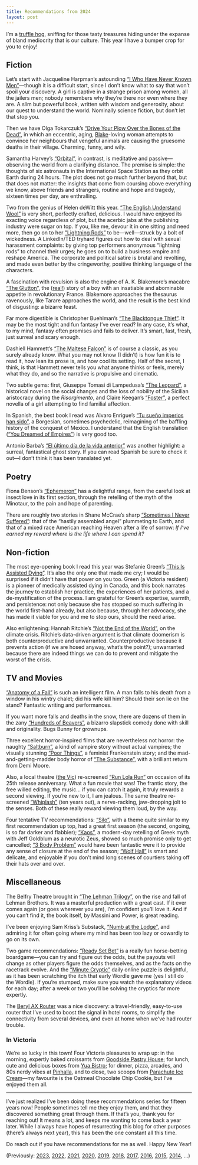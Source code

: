 ```yaml
---
title: Recommendations from 2024
layout: post
---
```


I’m a [truffle hog](https://www.youtube.com/watch?v=zh7fZtaQYug), sniffing for those tasty treasures hiding under the expanse of bland mediocrity that is our culture. This year I have a bumper crop for you to enjoy!

## Fiction

Let’s start with Jacqueline Harpman’s astounding [“I Who Have Never Known Men”](https://en.wikipedia.org/wiki/I_Who_Have_Never_Known_Men)—though it is a difficult start, since I don’t know what to say that won’t spoil your discovery. A girl is captive in a strange prison among women, all the jailers men; nobody remembers why they’re there nor even where they are. A slim but powerful book, written with wisdom and generosity, about our quest to understand the world. Nominally science fiction, but don’t let that stop you.

Then we have Olga Tokarczuk’s [“Drive Your Plow Over the Bones of the Dead”](https://en.wikipedia.org/wiki/Drive_Your_Plow_Over_the_Bones_of_the_Dead), in which an eccentric, aging, [Blake](https://en.wikipedia.org/wiki/William_Blake)-loving woman attempts to convince her neighbours that vengeful animals are causing the gruesome deaths in their village. Charming, funny, and wily.

Samantha Harvey’s [“Orbital”](https://en.wikipedia.org/wiki/Orbital_(novel)), in contrast, is meditative and passive—observing the world from a clarifying distance. The premise is simple: the thoughts of six astronauts in the International Space Station as they orbit Earth during 24 hours. The plot does not go much further beyond that, but that does not matter: the insights that come from coursing above everything we know, above friends and strangers, routine and hope and tragedy, sixteen times per day, are enthralling.

Two from the genius of Helen deWitt this year. [“The English Understand Wool”](https://en.wikipedia.org/wiki/The_English_Understand_Wool) is very short, perfectly crafted, delicious. I would have enjoyed its exacting voice regardless of plot, but the acerbic jabs at the publishing industry were sugar on top. If you, like me, devour it in one sitting and need more, then go on to her ["Lightning Rods”](https://en.wikipedia.org/wiki/Lightning_Rods_(novel)) to be—well—struck by a bolt of wickedness. A LinkedIn/TED tryhard figures out how to deal with sexual harassment complaints: by giving top performers anonymous “lightning rods” to channel their urges; he goes on to build a business empire and reshape America. The corporate and political satire is brutal and revolting, and made even better by the cringeworthy, positive thinking language of the characters.

A fascination with revulsion is also the engine of A. K. Blakemore’s macabre [“The Glutton”](https://www.goodreads.com/book/show/101146050-the-glutton), the ([real!](https://en.wikipedia.org/wiki/Tarrare)) story of a boy with an insatiable and abominable appetite in revolutionary France. Blakemore approaches the thesaurus ravenously, like Tarare approaches the world, and the result is the best kind of disgusting: a bizarre feast.

Far more digestible is Christopher Buehlman’s [“The Blacktongue Thief”](https://www.goodreads.com/book/show/55077697-the-blacktongue-thief). It may be the most tight and fun fantasy I’ve ever read? In any case, it’s what, to my mind, fantasy often promises and fails to deliver. It’s smart, fast, fresh, just surreal and scary enough.

Dashiell Hammett’s [“The Maltese Falcon”](https://en.wikipedia.org/wiki/The_Maltese_Falcon_(novel)) is of course a classic, as you surely already know. What you may not know (I didn’t) is how fun it is to read it, how lean its prose is, and how cool its setting. Half of the secret, I think, is that Hammett never tells you what anyone thinks or feels, merely what they do, and so the narrative is propulsive and cinematic.

Two subtle gems: first, Giuseppe Tomasi di Lampedusa’s [“The Leopard”](https://en.wikipedia.org/wiki/The_Leopard), a historical novel on the social changes and the loss of nobility of the Sicilian aristocracy during the _Risorgimento_, and Claire Keegan’s [“Foster”](https://en.wikipedia.org/wiki/Foster_(short_story)), a perfect novella of a girl attempting to find familial affection.

In Spanish, the best book I read was Alvaro Enrigue’s [“Tu sueño imperios han sido”](https://www.goodreads.com/book/show/63280664), a Borgesian, sometimes psychedelic, reimagining of the baffling history of the conquest of Mexico. I understand that the English translation ([“You Dreamed of Empires”](https://www.goodreads.com/book/show/127938747-you-dreamed-of-empires)) is very good too.

Antonio Barba’s [“El último día de la vida anterior”](https://www.anagrama-ed.es/libro/narrativas-hispanicas/el-ultimo-dia-de-la-vida-anterior/9788433901774/NH_707) was another highlight: a surreal, fantastical ghost story. If you can read Spanish be sure to check it out—I don’t think it has been translated yet.


## Poetry

Fiona Benson’s [“Ephemeron”](https://www.goodreads.com/en/book/show/58014661-ephemeron) has a delightful range, from the careful look at insect love in its first section, through the retelling of the myth of the Minotaur, to the pain and hope of parenting.

There are roughly two stories in Shane McCrae’s sharp [“Sometimes I Never Suffered”](https://www.goodreads.com/book/show/51542237-sometimes-i-never-suffered): that of the “hastily assembled angel” plummeting to Earth, and that of a mixed race American reaching Heaven after a life of sorrow: *If I’ve earned my reward where is the life where I can spend it?*

## Non-fiction

The most eye-opening book I read this year was Stefanie Green’s [“This Is Assisted Dying”](https://www.stefaniegreen.com/author/). It’s also the only one that made me cry; I would be surprised if it didn’t have that power on you too. Green (a Victoria resident) is a pioneer of medically assisted dying in Canada, and this book narrates the journey to establish her practice, the experiences of her patients, and a de-mystification of the process. I am grateful for Green’s expertise, warmth, and persistence: not only because she has stopped so much suffering in the world first-hand already, but also because, through her advocacy, she has made it viable for you and me to stop ours, should the need arise.

Also enlightening: Hannah Ritchie’s [“Not the End of the World”](https://www.nottheendoftheworld.co.uk), on the climate crisis. Ritchie’s data-driven argument is that climate doomerism is both counterproductive and unwarranted. Counterproductive because it prevents action (if we are hosed anyway, what’s the point?); unwarranted because there are indeed things we can do to prevent and mitigate the worst of the crisis.

## TV and Movies

[“Anatomy of a Fall”](https://en.wikipedia.org/wiki/Anatomy_of_a_Fall) is such an intelligent film. A man falls to his death from a window in his wintry chalet; did his wife kill him? Should their son lie on the stand? Fantastic writing and performances.

If you want more falls and deaths in the snow, there are dozens of them in the zany [“Hundreds of Beavers”](https://en.wikipedia.org/wiki/Hundreds_of_Beavers), a bizarro slapstick comedy done with skill and originality. Bugs Bunny for grownups.

Three excellent horror-inspired films that are nevertheless not horror: the naughty [“Saltburn”](https://en.wikipedia.org/wiki/Saltburn_(film)), a kind of vampire story without actual vampires; the visually stunning [“Poor Things”](https://en.wikipedia.org/wiki/Poor_Things_(film)), a feminist Frankenstein story; and the mad-and-getting-madder body horror of [“The Substance”](https://en.wikipedia.org/wiki/The_Substance), with a brilliant return from Demi Moore.

Also, a local theatre ([the Vic](https://www.victoriafilmfestival.com/theatre/)) re-screened [“Run Lola Run”](https://en.wikipedia.org/wiki/Run_Lola_Run) on occasion of its 25th release anniversary. What a fun movie that was! The frantic story, the free willed editing, the music… if you can catch it again, it truly rewards a second viewing. If you’re new to it, I am jealous. The same theatre re-screened [“Whiplash”](https://en.wikipedia.org/wiki/Whiplash_(2014_film)) (ten years out), a nerve-racking, jaw-dropping jolt to the senses. Both of these really reward viewing them loud, by the way.

Four tentative TV recommendations: [“Silo”](https://en.wikipedia.org/wiki/Silo_(TV_series)), with a theme quite similar to my first recommendation up top, had a great first season (the second, ongoing, is so far darker and flabbier); [“Kaos”](https://en.wikipedia.org/wiki/Kaos_(TV_series)), a modern-day retelling of Greek myth with Jeff Goldblum as a neurotic Zeus, showed so much promise only to get cancelled; [“3 Body Problem”](https://en.wikipedia.org/wiki/3_Body_Problem_(TV_series)) would have been fantastic were it to provide any sense of closure at the end of the season; [“Wolf Hall”](https://en.wikipedia.org/wiki/Wolf_Hall_(TV_series)) is smart and delicate, and enjoyable if you don’t mind long scenes of courtiers taking off their hats over and over.

## Miscellaneous

The Belfry Theatre brought in [“The Lehman Trilogy”](https://en.wikipedia.org/wiki/The_Lehman_Trilogy), on the rise and fall of Lehman Brothers. It was a masterful production with a great cast. If it ever comes again (or goes wherever you are), I’m confident you’ll love it. And if you can’t find it, the book itself, by Massini and Power, is great reading.

I’ve been enjoying Sam Kriss’s Substack, [“Numb at the Lodge”](https://samkriss.substack.com), and admiring it for often going where my mind has been too lazy or cowardly to go on its own.

Two game recommendations: [“Ready Set Bet”](https://boardgamegeek.com/boardgame/351040/ready-set-bet) is a really fun horse-betting boardgame—you can try and figure out the odds, but the payouts will change as other players figure the odds themselves, and as the facts on the racetrack evolve. And the [“Minute Cryptic”](https://www.minutecryptic.com) daily online puzzle is delightful, as it has been scratching the itch that early Wordle gave me (yes I still do the Wordle). If you’re stumped, make sure you watch the explanatory videos for each day; after a week or two you’ll be solving the cryptics far more expertly.

The [Beryl AX Router](https://www.gl-inet.com/products/gl-mt3000/) was a nice discovery: a travel-friendly, easy-to-use router that I’ve used to boost the signal in hotel rooms, to simplify the connectivity from several devices, and even at home when we’ve had router trouble.

### In Victoria

We’re so lucky in this town! Four Victoria pleasures to wrap up: in the morning, expertly baked croissants from [Goodside Pastry House](https://goodsidepastryhouse.ca); for lunch, cute and delicious boxes from [Yua Bistro](https://www.yuabistro.com); for dinner, pizza, arcades, and 80s nerdy vibes at [Pinhalla](https://pinhalla.com), and to close, two scoops from [Parachute Ice Cream](https://www.parachuteicecream.com)—my favourite is the Oatmeal Chocolate Chip Cookie, but I’ve enjoyed them all.

---
I’ve just realized I’ve been doing these recommendations series for fifteen years now! People sometimes tell me they enjoy them, and that they discovered something great through them. If that’s you, thank you for reaching out! It means a lot, and keeps me wanting to come back a year later. While I always have hopes of resurrecting this blog for other purposes (there’s always next year), this has been the one constant all this time.

Do reach out if you have recommendations for me as well. Happy New Year!

(Previously:
[2023](https://cuevano.ca/2023/12/31/recommendations-from-2023/),
[2022](https://cuevano.ca/2022/12/31/recommendations-from-2022/),
[2021](https://cuevano.ca/2021/12/29/recommendations-from-2021/),
[2020](https://cuevano.ca/2020/12/31/recommendations-from-2020/),
[2019](https://cuevano.ca/2019/12/31/recommendations-from-2019/),
[2018](https://cuevano.ca/2018/12/31/recommendations-from-2018/),
[2017](https://cuevano.ca/2017/12/31/recommendations-from-2017/),
[2016](https://cuevano.ca/2016/12/recommendations-from-2016/),
[2015](https://cuevano.ca/2015/12/recommendations-from-2015/),
[2014](https://cuevano.ca/2014/12/recommendations-from-2014/),
...)
